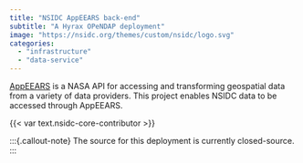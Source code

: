 ```yaml
---
title: "NSIDC AppEEARS back-end"
subtitle: "A Hyrax OPeNDAP deployment"
image: "https://nsidc.org/themes/custom/nsidc/logo.svg"
categories:
  - "infrastructure"
  - "data-service"
---
```


[AppEEARS](https://appeears.earthdatacloud.nasa.gov/) is a NASA API for accessing and
transforming geospatial data from a variety of data providers. This project enables
NSIDC data to be accessed through AppEEARS.

{{< var text.nsidc-core-contributor >}}

:::{.callout-note}
The source for this deployment is currently closed-source.
:::
